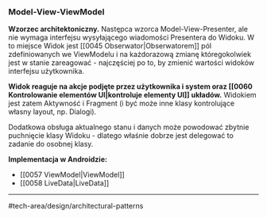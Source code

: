 ### Model-View-ViewModel
**Wzorzec architektoniczny.** Następca wzorca Model-View-Presenter, ale nie wymaga interfejsu wysyłającego wiadomości Presentera do Widoku. W to miejsce Widok jest [[0045 Obserwator|Obserwatorem]] pól zdefiniowanych we ViewModelu i na każdorazową zmianę któregokolwiek jest w stanie zareagować - najczęściej po to, by zmienić wartości widoków interfejsu użytkownika.

**Widok reaguje na akcje podjęte przez użytkownika i system oraz [[0060 Kontrolowanie elementów UI|kontroluje elementy UI]] układów.**
Widokiem jest zatem Aktywność i Fragment (i być może inne klasy kontrolujące własny layout, np. Dialogi).

Dodatkowa obsługa aktualnego stanu i danych może powodować zbytnie puchnięcie klasy Widoku - dlatego właśnie dobrze jest delegować to zadanie do osobnej klasy.


**Implementacja w Androidzie:** 
- [[0057 ViewModel|ViewModel]]
- [[0058 LiveData|LiveData]]

---
#tech-area/design/architectural-patterns
